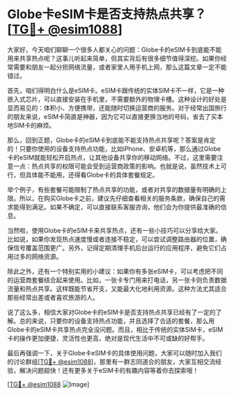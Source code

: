 # Globe卡eSIM卡是否支持热点共享？[[TG💪+ @esim1088](https://t.me/s/esim1088)]

大家好，今天咱们聊聊一个很多人都关心的问题：Globe卡的eSIM卡到底能不能用来共享热点呢？这事儿听起来简单，但其实背后有很多细节值得深挖。如果你经常需要和朋友一起分担网络流量，或者家里人用手机上网，那么这篇文章一定不能错过。

首先，咱们得明白什么是eSIM卡。eSIM卡跟传统的实体SIM卡不一样，它是一种嵌入式芯片，可以直接安装在手机里，不需要额外的物理卡槽。这种设计的好处是显而易见的：体积小、方便携带，还能随时切换运营商的服务。对于经常出国旅行的朋友来说，eSIM卡简直是神器，因为它可以直接更换当地的号码，省去了买本地SIM卡的麻烦。

那么，回到正题，Globe卡的eSIM卡到底能不能支持热点共享呢？答案是肯定的！只要你使用的设备支持热点功能，比如iPhone、安卓机等，那么通过Globe卡的eSIM就能轻松开启热点，让其他设备共享你的移动网络。不过，这里需要注意一点：热点共享的权限可能会受到运营商政策的影响。也就是说，虽然技术上可行，但具体能不能用，还得看Globe卡的具体套餐规定。

举个例子，有些套餐可能限制了热点共享的功能，或者对共享的数据量有明确的上限。所以，在购买Globe卡之前，建议先仔细查看相关的服务条款，确保自己的需求能得到满足。如果不确定，可以直接联系客服咨询，他们会为你提供最准确的信息。

当然啦，使用Globe卡的eSIM卡来共享热点，还有一些小技巧可以分享给大家。比如说，如果你发现热点速度慢或者连接不稳定，可以尝试调整路由器的位置，确保信号覆盖范围更广。另外，记得定期清理手机后台运行的应用程序，避免它们占用过多的网络资源。

除此之外，还有一个特别实用的小建议：如果你有多张eSIM卡，可以考虑把不同的运营商套餐结合起来使用。比如，一张卡专门用来打电话，另一张卡则负责数据流量和热点共享。这样既能节省开支，又能最大化地利用资源。这种方法尤其适合那些经常出差或者喜欢旅游的人。

说了这么多，相信大家对Globe卡的eSIM卡是否支持热点共享已经有了一定的了解。总的来说，只要你的设备支持热点功能，并且选择了合适的套餐，那么用Globe卡的eSIM卡共享热点完全没问题。而且，相比于传统的实体SIM卡，eSIM卡的操作更加便捷，灵活性也更高，绝对是现代生活中不可或缺的好帮手。

最后再强调一下，关于Globe卡eSIM卡的具体使用问题，大家可以随时加入我们的讨论群组[[TG💪+ @esim1088](https://t.me/s/esim1088)]，那里有一群志同道合的朋友，大家互相交流经验，解决问题超快！还有更多关于eSIM卡的有趣内容等着你去探索哦！

[[TG💪+ @esim1088](https://t.me/s/esim1088) ![Image](https://i.postimg.cc/4NQfJmqS/Snipaste-2025-05-13-00-14-12.png)]